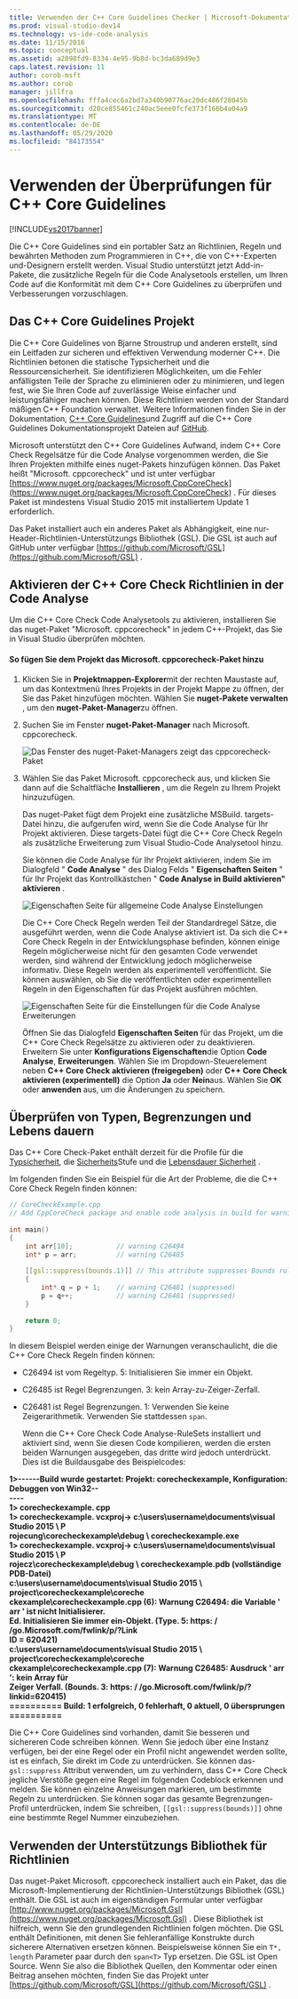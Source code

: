 ```yaml
---
title: Verwenden der C++ Core Guidelines Checker | Microsoft-Dokumentation
ms.prod: visual-studio-dev14
ms.technology: vs-ide-code-analysis
ms.date: 11/15/2016
ms.topic: conceptual
ms.assetid: a2098fd9-8334-4e95-9b8d-bc3da689d9e3
caps.latest.revision: 11
author: corob-msft
ms.author: corob
manager: jillfra
ms.openlocfilehash: fffa4cec6a2bd7a340b90776ac20dc486f28045b
ms.sourcegitcommit: d20ce855461c240ac5eee0fcfe373f166b4a04a9
ms.translationtype: MT
ms.contentlocale: de-DE
ms.lasthandoff: 05/29/2020
ms.locfileid: "84173554"
---
```

# <a name="using-the-c-core-guidelines-checkers"></a>Verwenden der Überprüfungen für C++ Core Guidelines
[!INCLUDE[vs2017banner](../includes/vs2017banner.md)]

Die C++ Core Guidelines sind ein portabler Satz an Richtlinien, Regeln und bewährten Methoden zum Programmieren in C++, die von C++-Experten und-Designern erstellt werden.  Visual Studio unterstützt jetzt Add-in-Pakete, die zusätzliche Regeln für die Code Analysetools erstellen, um Ihren Code auf die Konformität mit dem C++ Core Guidelines zu überprüfen und Verbesserungen vorzuschlagen.  
  
## <a name="the-c-core-guidelines-project"></a>Das C++ Core Guidelines Projekt  
 Die C++ Core Guidelines von Bjarne Stroustrup und anderen erstellt, sind ein Leitfaden zur sicheren und effektiven Verwendung moderner C++. Die Richtlinien betonen die statische Typsicherheit und die Ressourcensicherheit. Sie identifizieren Möglichkeiten, um die Fehler anfälligsten Teile der Sprache zu eliminieren oder zu minimieren, und legen fest, wie Sie Ihren Code auf zuverlässige Weise einfacher und leistungsfähiger machen können. Diese Richtlinien werden von der Standard mäßigen C++ Foundation verwaltet. Weitere Informationen finden Sie in der Dokumentation, [C++ Core Guidelines](http://isocpp.github.io/CppCoreGuidelines/CppCoreGuidelines)und Zugriff auf die C++ Core Guidelines Dokumentationsprojekt Dateien auf [GitHub](https://github.com/isocpp/CppCoreGuidelines).  
  
 Microsoft unterstützt den C++ Core Guidelines Aufwand, indem C++ Core Check Regelsätze für die Code Analyse vorgenommen werden, die Sie Ihren Projekten mithilfe eines nuget-Pakets hinzufügen können. Das Paket heißt "Microsoft. cppcorecheck" und ist unter verfügbar [https://www.nuget.org/packages/Microsoft.CppCoreCheck](https://www.nuget.org/packages/Microsoft.CppCoreCheck) . Für dieses Paket ist mindestens Visual Studio 2015 mit installiertem Update 1 erforderlich.  
  
 Das Paket installiert auch ein anderes Paket als Abhängigkeit, eine nur-Header-Richtlinien-Unterstützungs Bibliothek (GSL). Die GSL ist auch auf GitHub unter verfügbar [https://github.com/Microsoft/GSL](https://github.com/Microsoft/GSL) .  
  
## <a name="enable-the-c-core-check-guidelines-in-code-analysis"></a>Aktivieren der C++ Core Check Richtlinien in der Code Analyse  
 Um die C++ Core Check Code Analysetools zu aktivieren, installieren Sie das nuget-Paket "Microsoft. cppcorecheck" in jedem C++-Projekt, das Sie in Visual Studio überprüfen möchten.  
  
#### <a name="to-add-the-microsoftcppcorecheck-package-to-your-project"></a>So fügen Sie dem Projekt das Microsoft. cppcorecheck-Paket hinzu  
  
1. Klicken Sie in **Projektmappen-Explorer**mit der rechten Maustaste auf, um das Kontextmenü Ihres Projekts in der Projekt Mappe zu öffnen, der Sie das Paket hinzufügen möchten. Wählen Sie **nuget-Pakete verwalten** , um den **nuget-Paket-Manager**zu öffnen.  
  
2. Suchen Sie im Fenster **nuget-Paket-Manager** nach Microsoft. cppcorecheck.  
  
    ![Das Fenster des nuget-Paket-Managers zeigt das cppcorecheck-Paket](../code-quality/media/cppcorecheck-nuget-window.PNG "CPPCoreCheck_Nuget_Window")  
  
3. Wählen Sie das Paket Microsoft. cppcorecheck aus, und klicken Sie dann auf die Schaltfläche **Installieren** , um die Regeln zu Ihrem Projekt hinzuzufügen.  
  
   Das nuget-Paket fügt dem Projekt eine zusätzliche MSBuild. targets-Datei hinzu, die aufgerufen wird, wenn Sie die Code Analyse für Ihr Projekt aktivieren. Diese targets-Datei fügt die C++ Core Check Regeln als zusätzliche Erweiterung zum Visual Studio-Code Analysetool hinzu.  
  
   Sie können die Code Analyse für Ihr Projekt aktivieren, indem Sie im Dialogfeld " **Code Analyse** " des Dialog Felds " **Eigenschaften Seiten** " für Ihr Projekt das Kontrollkästchen " **Code Analyse in Build aktivieren" aktivieren** .  
  
   ![Eigenschaften Seite für allgemeine Code Analyse Einstellungen](../code-quality/media/cppcorecheck-codeanalysis-general.png "CPPCoreCheck_CodeAnalysis_General")  
  
   Die C++ Core Check Regeln werden Teil der Standardregel Sätze, die ausgeführt werden, wenn die Code Analyse aktiviert ist. Da sich die C++ Core Check Regeln in der Entwicklungsphase befinden, können einige Regeln möglicherweise nicht für den gesamten Code verwendet werden, sind während der Entwicklung jedoch möglicherweise informativ. Diese Regeln werden als experimentell veröffentlicht. Sie können auswählen, ob Sie die veröffentlichten oder experimentellen Regeln in den Eigenschaften für das Projekt ausführen möchten.  
  
   ![Eigenschaften Seite für die Einstellungen für die Code Analyse Erweiterungen](../code-quality/media/cppcorecheck-codeanalysis-extensions.png "CPPCoreCheck_CodeAnalysis_Extensions")  
  
   Öffnen Sie das Dialogfeld **Eigenschaften Seiten** für das Projekt, um die C++ Core Check Regelsätze zu aktivieren oder zu deaktivieren. Erweitern Sie unter **Konfigurations Eigenschaften**die Option **Code Analyse**, **Erweiterungen**. Wählen Sie im Dropdown-Steuerelement neben **C++ Core Check aktivieren (freigegeben)** oder **C++ Core Check aktivieren (experimentell)** die Option **Ja** oder **Nein**aus. Wählen Sie **OK** oder **anwenden** aus, um die Änderungen zu speichern.  
  
## <a name="check-types-bounds-and-lifetimes"></a>Überprüfen von Typen, Begrenzungen und Lebens dauern  
 Das C++ Core Check-Paket enthält derzeit für die Profile für die [Typsicherheit](http://isocpp.github.io/CppCoreGuidelines/CppCoreGuidelines#SS-type), die [Sicherheits](http://isocpp.github.io/CppCoreGuidelines/CppCoreGuidelines#SS-bounds)Stufe und die [Lebensdauer Sicherheit](http://isocpp.github.io/CppCoreGuidelines/CppCoreGuidelines#SS-lifetime) .  
  
 Im folgenden finden Sie ein Beispiel für die Art der Probleme, die die C++ Core Check Regeln finden können:  
  
```cpp  
// CoreCheckExample.cpp  
// Add CppCoreCheck package and enable code analysis in build for warnings.  
  
int main()  
{  
    int arr[10];           // warning C26494  
    int* p = arr;          // warning C26485  
  
    [[gsl::suppress(bounds.1)]] // This attribute suppresses Bounds rule #1  
    {  
        int* q = p + 1;    // warning C26481 (suppressed)  
        p = q++;           // warning C26481 (suppressed)  
    }  
  
    return 0;  
}  
```  
  
 In diesem Beispiel werden einige der Warnungen veranschaulicht, die die C++ Core Check Regeln finden können:  
  
- C26494 ist vom Regeltyp. 5: Initialisieren Sie immer ein Objekt.  
  
- C26485 ist Regel Begrenzungen. 3: kein Array-zu-Zeiger-Zerfall.  
  
- C26481 ist Regel Begrenzungen. 1: Verwenden Sie keine Zeigerarithmetik. Verwenden Sie stattdessen `span`.  
  
  Wenn die C++ Core Check Code Analyse-RuleSets installiert und aktiviert sind, wenn Sie diesen Code kompilieren, werden die ersten beiden Warnungen ausgegeben, das dritte wird jedoch unterdrückt. Dies ist die Buildausgabe des Beispielcodes:  
  
**1>------Build wurde gestartet: Projekt: corecheckexample, Konfiguration: Debuggen von Win32--**  
**----**  
**1> corecheckexample. cpp**  
**1> corecheckexample. vcxproj-> c:\users\username\documents\visual Studio 2015 \ P**  
**rojecung\corecheckexample\debug \ corecheckexample.exe**  
**1> corecheckexample. vcxproj-> c:\users\username\documents\visual Studio 2015 \ P**  
**rojecz\corecheckexample\debug \ corecheckexample.pdb (vollständige PDB-Datei)**  
**c:\users\username\documents\visual Studio 2015 \ project\corecheckexample\coreche**  
**ckexample\corecheckexample.cpp (6): Warnung C26494: die Variable ' arr ' ist nicht Initialisierer.**  
**Ed. Initialisieren Sie immer ein-Objekt. (Type. 5: https: \/ /go.Microsoft.com/fwlink/p/?Link**  
**ID = 620421)**  
**c:\users\username\documents\visual Studio 2015 \ project\corecheckexample\coreche**  
**ckexample\corecheckexample.cpp (7): Warnung C26485: Ausdruck ' arr ': kein Array für**  
**Zeiger Verfall. (Bounds. 3: https: \/ /go.Microsoft.com/fwlink/p/?linkid=620415)**  
**========== Build: 1 erfolgreich, 0 fehlerhaft, 0 aktuell, 0 übersprungen ==========** 

Die C++ Core Guidelines sind vorhanden, damit Sie besseren und sichereren Code schreiben können. Wenn Sie jedoch über eine Instanz verfügen, bei der eine Regel oder ein Profil nicht angewendet werden sollte, ist es einfach, Sie direkt im Code zu unterdrücken. Sie können das- `gsl::suppress` Attribut verwenden, um zu verhindern, dass C++ Core Check jegliche Verstöße gegen eine Regel im folgenden Codeblock erkennen und melden. Sie können einzelne Anweisungen markieren, um bestimmte Regeln zu unterdrücken. Sie können sogar das gesamte Begrenzungen-Profil unterdrücken, indem Sie schreiben, `[[gsl::suppress(bounds)]]` ohne eine bestimmte Regel Nummer einzubeziehen.  
  
## <a name="use-the-guideline-support-library"></a>Verwenden der Unterstützungs Bibliothek für Richtlinien  
 Das nuget-Paket Microsoft. cppcorecheck installiert auch ein Paket, das die Microsoft-Implementierung der Richtlinien-Unterstützungs Bibliothek (GSL) enthält. Die GSL ist auch im eigenständigen Formular unter verfügbar [http://www.nuget.org/packages/Microsoft.Gsl](https://www.nuget.org/packages/Microsoft.Gsl) . Diese Bibliothek ist hilfreich, wenn Sie den grundlegenden Richtlinien folgen möchten. Die GSL enthält Definitionen, mit denen Sie fehleranfällige Konstrukte durch sicherere Alternativen ersetzen können. Beispielsweise können Sie ein `T*, length` Parameter paar durch den `span<T>` Typ ersetzen. Die GSL ist Open Source. Wenn Sie also die Bibliothek Quellen, den Kommentar oder einen Beitrag ansehen möchten, finden Sie das Projekt unter [https://github.com/Microsoft/GSL](https://github.com/Microsoft/GSL) .

